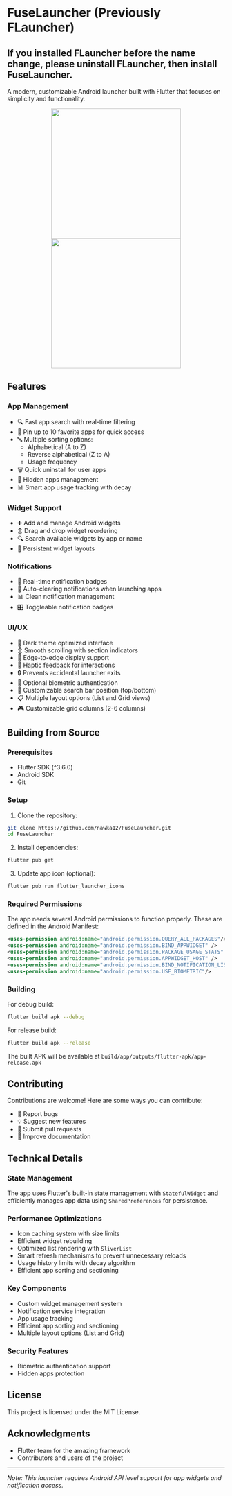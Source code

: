# FuseLauncher (Previously FLauncher)

## If you installed FLauncher before the name change, please uninstall FLauncher, then install FuseLauncher.

A modern, customizable Android launcher built with Flutter that focuses on simplicity and functionality.

<p align="center">
  <img src="https://github.com/user-attachments/assets/78c8ccba-441a-4c63-8c85-678b199f1e78" width="300" />
  <img src="https://github.com/user-attachments/assets/3a528ec3-658e-4624-8b1f-89d901ed7355" width="300" />
</p>

## Features

### App Management
- 🔍 Fast app search with real-time filtering
- 📌 Pin up to 10 favorite apps for quick access
- 🔤 Multiple sorting options:
  - Alphabetical (A to Z)
  - Reverse alphabetical (Z to A)
  - Usage frequency
- 🗑️ Quick uninstall for user apps
- 👻 Hidden apps management
- 📊 Smart app usage tracking with decay

### Widget Support
- ➕ Add and manage Android widgets
- ↕️ Drag and drop widget reordering
- 🔍 Search available widgets by app or name
- 💾 Persistent widget layouts

### Notifications
- 🔔 Real-time notification badges
- 🔄 Auto-clearing notifications when launching apps
- 📊 Clean notification management
- 🎛️ Toggleable notification badges

### UI/UX
- 🌙 Dark theme optimized interface
- ↕️ Smooth scrolling with section indicators
- 📱 Edge-to-edge display support
- 💫 Haptic feedback for interactions
- 🔒 Prevents accidental launcher exits
- 🔐 Optional biometric authentication
- 🎯 Customizable search bar position (top/bottom)
- 📋 Multiple layout options (List and Grid views)
- 🎮 Customizable grid columns (2-6 columns)

## Building from Source

### Prerequisites
- Flutter SDK (^3.6.0)
- Android SDK
- Git

### Setup

1. Clone the repository:

```bash
git clone https://github.com/nawka12/FuseLauncher.git
cd FuseLauncher
```

2. Install dependencies:
```bash
flutter pub get
```

3. Update app icon (optional):
```bash
flutter pub run flutter_launcher_icons
```

### Required Permissions

The app needs several Android permissions to function properly. These are defined in the Android Manifest:

```xml
<uses-permission android:name="android.permission.QUERY_ALL_PACKAGES"/>
<uses-permission android:name="android.permission.BIND_APPWIDGET" />
<uses-permission android:name="android.permission.PACKAGE_USAGE_STATS" />
<uses-permission android:name="android.permission.APPWIDGET_HOST" />
<uses-permission android:name="android.permission.BIND_NOTIFICATION_LISTENER_SERVICE"/>
<uses-permission android:name="android.permission.USE_BIOMETRIC"/>
```

### Building

For debug build:
```bash
flutter build apk --debug
```

For release build:
```bash
flutter build apk --release
```

The built APK will be available at `build/app/outputs/flutter-apk/app-release.apk`

## Contributing

Contributions are welcome! Here are some ways you can contribute:
- 🐛 Report bugs
- 💡 Suggest new features
- 🔧 Submit pull requests
- 📖 Improve documentation

## Technical Details

### State Management
The app uses Flutter's built-in state management with `StatefulWidget` and efficiently manages app data using `SharedPreferences` for persistence.

### Performance Optimizations
- Icon caching system with size limits
- Efficient widget rebuilding
- Optimized list rendering with `SliverList`
- Smart refresh mechanisms to prevent unnecessary reloads
- Usage history limits with decay algorithm
- Efficient app sorting and sectioning

### Key Components
- Custom widget management system
- Notification service integration
- App usage tracking
- Efficient app sorting and sectioning
- Multiple layout options (List and Grid)

### Security Features
- Biometric authentication support
- Hidden apps protection

## License

This project is licensed under the MIT License.

## Acknowledgments

- Flutter team for the amazing framework
- Contributors and users of the project

---

*Note: This launcher requires Android API level support for app widgets and notification access.*
